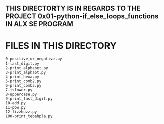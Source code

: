 ## THIS DIRECTORTY IS IN REGARDS TO THE PROJECT 0x01-python-if_else_loops_functions IN ALX SE PROGRAM

# FILES IN THIS DIRECTORY

	0-positive_or_negative.py
	1-last_digit.py
	2-print_alphabet.py
	3-print_alphabt.py
	4-print_hexa.py
	5-print_comb2.py
	6-print_comb3.py
	7-islower.py
	8-uppercase.py
	9-print_last_digit.py
	10-add.py
	11-pow.py
	12-fizzbuzz.py
	100-print_tebahpla.py 



